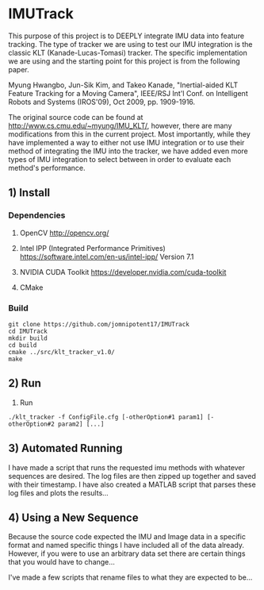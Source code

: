 # IMUTrack
This purpose of this project is to DEEPLY integrate IMU data into feature tracking. The type of tracker we are using to test our IMU integration is the classic KLT (Kanade-Lucas-Tomasi) tracker. The specific implementation we are using and the starting point for this project is from the following paper. 

Myung Hwangbo, Jun-Sik Kim, and Takeo Kanade, "Inertial-aided KLT Feature Tracking for a Moving Camera", IEEE/RSJ Int'l Conf. on Intelligent Robots and Systems (IROS'09), Oct 2009, pp. 1909-1916.

The original source code can be found at http://www.cs.cmu.edu/~myung/IMU_KLT/, however, there are many modifications from this in the current project. Most importantly, while they have implemented a way to either not use IMU integration or to use their method of integrating the IMU into the tracker, we have added even more types of IMU integration to select between in order to evaluate each method's performance. 

## 1) Install

### Dependencies
1) OpenCV
	http://opencv.org/

2) Intel IPP (Integrated Performance Primitives)
	https://software.intel.com/en-us/intel-ipp/
	Version 7.1 

3) NVIDIA CUDA Toolkit
	https://developer.nvidia.com/cuda-toolkit

4) CMake

### Build

```
git clone https://github.com/jomnipotent17/IMUTrack
cd IMUTrack
mkdir build
cd build
cmake ../src/klt_tracker_v1.0/
make
```

## 2) Run
1) Run

`./klt_tracker -f ConfigFile.cfg [-otherOption#1 param1] [-otherOption#2 param2] [...]`

## 3) Automated Running 
I have made a script that runs the requested imu methods with whatever sequences are desired. The log files are then zipped up together and saved with their timestamp. I have also created a MATLAB script that parses these log files and plots the results...

## 4) Using a New Sequence
Because the source code expected the IMU and Image data in a specific format and named specific things I have included all of the data already. However, if you were to use an arbitrary data set there are certain things that you would have to change...

I've made a few scripts that rename files to what they are expected to be...

